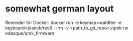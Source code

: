 # somewhat german layout

Reminder for Docker:
docker run -e keymap=waldfee -e keyboard=planck/rev6 --rm -v <path_to_git_repo>:/qmk:rw edasque/qmk_firmware